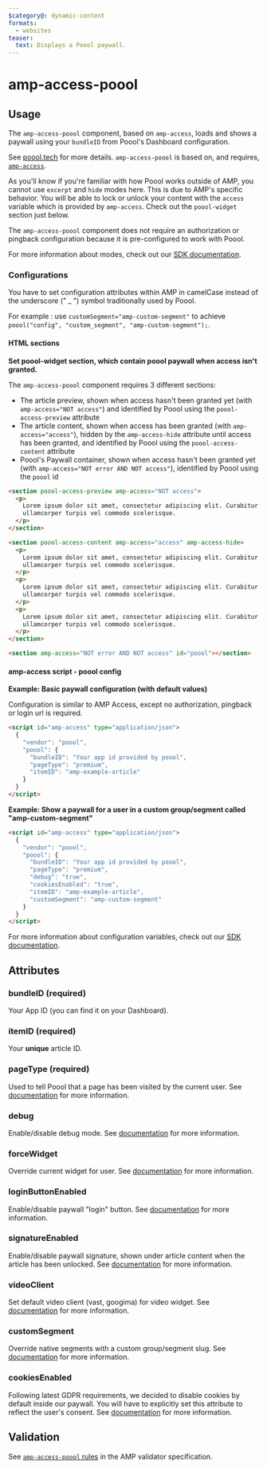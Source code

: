 ```yaml
---
$category@: dynamic-content
formats:
  - websites
teaser:
  text: Displays a Poool paywall.
---
```


<!---
Copyright 2017 The AMP HTML Authors.

Licensed under the Apache License, Version 2.0 (the "License");
you may not use this file except in compliance with the License.
You may obtain a copy of the License at

      http://www.apache.org/licenses/LICENSE-2.0

Unless required by applicable law or agreed to in writing, software
distributed under the License is distributed on an "AS-IS" BASIS,
WITHOUT WARRANTIES OR CONDITIONS OF ANY KIND, either express or implied.
See the License for the specific language governing permissions and
limitations under the License.
-->

# amp-access-poool

## Usage

The `amp-access-poool` component, based on `amp-access`, loads and shows a paywall using your `bundleID` from Poool's Dashboard configuration.

See [poool.tech](https://poool.tech) for more details. `amp-access-poool` is based on, and requires,
[`amp-access`](https://amp.dev/documentation/components/amp-access).

As you'll know if you're familiar with how Poool works outside of AMP, you cannot use `excerpt` and `hide` modes here. This is due to AMP's specific behavior. You will be able to lock or unlock your content with the `access` variable which is provided by `amp-access`. Check out the `poool-widget` section just below.

The `amp-access-poool` component does not require an authorization or pingback configuration because it is pre-configured to work with Poool.

For more information about modes, check out our [SDK documentation](https://dev.poool.tech/doc/sdk#mode).

### Configurations

You have to set configuration attributes within AMP in camelCase instead of the underscore (" \_ ") symbol traditionally used by Poool.

For example : use `customSegment="amp-custom-segment"` to achieve `poool("config", "custom_segment", "amp-custom-segment");`.

#### HTML sections

**Set poool-widget section, which contain poool paywall when access isn't granted.**

The `amp-access-poool` component requires 3 different sections:

-   The article preview, shown when access hasn't been granted yet (with `amp-access="NOT access"`) and identified by Poool using the `poool-access-preview` attribute
-   The article content, shown when access has been granted (with `amp-access="access"`), hidden by the `amp-access-hide` attribute until access has been granted, and identified by Poool using the `poool-access-content` attribute
-   Poool's Paywall container, shown when access hasn't been granted yet (with `amp-access="NOT error AND NOT access"`), identified by Poool using the `poool` id

```html
<section poool-access-preview amp-access="NOT access">
  <p>
    Lorem ipsum dolor sit amet, consectetur adipiscing elit. Curabitur
    ullamcorper turpis vel commodo scelerisque.
  </p>
</section>

<section poool-access-content amp-access="access" amp-access-hide>
  <p>
    Lorem ipsum dolor sit amet, consectetur adipiscing elit. Curabitur
    ullamcorper turpis vel commodo scelerisque.
  </p>
  <p>
    Lorem ipsum dolor sit amet, consectetur adipiscing elit. Curabitur
    ullamcorper turpis vel commodo scelerisque.
  </p>
  <p>
    Lorem ipsum dolor sit amet, consectetur adipiscing elit. Curabitur
    ullamcorper turpis vel commodo scelerisque.
  </p>
</section>

<section amp-access="NOT error AND NOT access" id="poool"></section>
```

#### amp-access script - poool config

**Example: Basic paywall configuration (with default values)**

Configuration is similar to AMP Access, except no authorization, pingback or login url is required.

```html
<script id="amp-access" type="application/json">
  {
    "vendor": "poool",
    "poool": {
      "bundleID": "Your app id provided by poool",
      "pageType": "premium",
      "itemID": "amp-example-article"
    }
  }
</script>
```

**Example: Show a paywall for a user in a custom group/segment called "amp-custom-segment"**

```html
<script id="amp-access" type="application/json">
  {
    "vendor": "poool",
    "poool": {
      "bundleID": "Your app id provided by poool",
      "pageType": "premium",
      "debug": "true",
      "cookiesEnabled": "true",
      "itemID": "amp-example-article",
      "customSegment": "amp-custom-segment"
    }
  }
</script>
```

For more information about configuration variables, check out our [SDK documentation](https://dev.poool.tech/doc/sdk#configuration).

## Attributes

### bundleID (required)

Your App ID (you can find it on your Dashboard).

### itemID (required)

Your **unique** article ID.

### pageType (required)

Used to tell Poool that a page has been visited by the current user.
See [documentation](https://dev.poool.tech/doc/sdk#page_view) for more information.

### debug

Enable/disable debug mode.
See [documentation](https://dev.poool.tech/doc/sdk#debug) for more information.

### forceWidget

Override current widget for user.
See [documentation](https://dev.poool.tech/doc/sdk#force_widget) for more information.

### loginButtonEnabled

Enable/disable paywall "login" button.
See [documentation](https://dev.poool.tech/doc/sdk#login_button_enabled) for more information.

### signatureEnabled

Enable/disable paywall signature, shown under article content when the article has been unlocked.
See [documentation](https://dev.poool.tech/doc/sdk#signature_enabled) for more information.

### videoClient

Set default video client (vast, googima) for video widget.
See [documentation](https://dev.poool.tech/doc/sdk#video_client) for more information.

### customSegment

Override native segments with a custom group/segment slug.
See [documentation](https://dev.poool.tech/doc/sdk#custom_segment) for more information.

### cookiesEnabled

Following latest GDPR requirements, we decided to disable cookies by default inside our paywall. You will have to explicitly set this attribute to reflect the user's consent.
See [documentation](https://dev.poool.tech/doc/sdk#cookies_enabled) for more information.

## Validation

See [`amp-access-poool` rules](https://github.com/ampproject/amphtml/blob/master/extensions/amp-access-poool/validator-amp-access-poool.protoascii) in the AMP validator specification.
